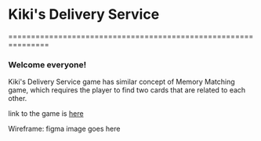 # Kiki's Delivery Service
===============================================================
### Welcome everyone!
Kiki's Delivery Service game has similar concept of Memory Matching game,
which requires the player to find two cards that are related to each other.

link to the game is [here](https://bosunkim92.github.io/kikis-delivery-game)

Wireframe:
figma image goes here

